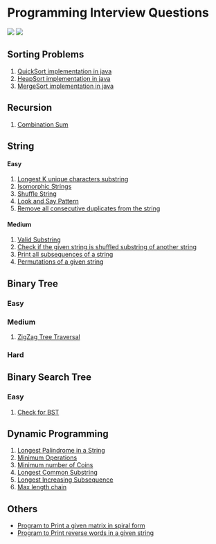 # Programming Interview Questions
<a href='https://github.com/jatinkumar762/ProgrammingInterviewQuestions#sorting-problems'><img src='https://img.shields.io/badge/Sorting-Problems-green' /></a>
<a href='https://github.com/jatinkumar762/ProgrammingInterviewQuestions#string-problems'><img src='https://img.shields.io/badge/String-Problems-red' /></a>

## Sorting Problems
  1. [QuickSort implementation in java](QuickSort.java)
  2. [HeapSort implementation in java](HeapSort.java)
  3. [MergeSort implementation in java](MergeSort.java)

## Recursion
  1. [Combination Sum](CombinationSum.md)

## String
   #### Easy
   1. [Longest K unique characters substring](LongestKUniqueCharactersSubstring.md)
   2. [Isomorphic Strings](IsomorphicStrings.md)
   3. [Shuffle String](ShuffleString.md)
   4. [Look and Say Pattern](LookAndSayPattern.md)
   5. [Remove all consecutive duplicates from the string]()

   #### Medium
   1. [Valid Substring](./String/ValidSubstring.md)
   2. [Check if the given string is shuffled substring of another string](./String/ShuffleTwoStrings.md)
   3. [Print all subsequences of a string](/String/PrintAllSubSequences.md)
   4. [Permutations of a given string](./String/PermutationsString.md)

## Binary Tree
  ### Easy
  
  ### Medium
   1. [ZigZag Tree Traversal](ZigZagTreeTraversal.md)
    
  ### Hard

## Binary Search Tree
  ### Easy
  1. [Check for BST](checkBST.md)

## Dynamic Programming
  1. [Longest Palindrome in a String](LongPalSub.java)
  2. [Minimum Operations](MinimumOperations.md)
  3. [Minimum number of Coins](MinimumNumberOfCoins.md)
  4. [Longest Common Substring](LongestCommonSubstring.md)
  5. [Longest Increasing Subsequence](LongestIncreasingSubsequence.md)
  6. [Max length chain](Maxlengthchain.md)

## Others
- [Program to Print a given matrix in spiral form](https://github.com/jatinkumar762/ProgrammingInterviewQuestions/blob/master/SpiralMatrix.cpp)
- [Program to Print reverse words in a given string](https://github.com/jatinkumar762/ProgrammingInterviewQuestions/blob/master/ReverseWord.c)
